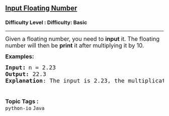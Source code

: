 <h2><a href="https://www.geeksforgeeks.org/problems/input-floating-number/1?page=4&category=Java&sortBy=submissions">Input Floating Number</a></h2><h3>Difficulty Level : Difficulty: Basic</h3><hr><div class="problems_problem_content__Xm_eO"><p><span style="font-size: 18px;">Given a floating number, you need to <strong>input</strong> it. The floating number will then be <strong>print</strong> it after multiplying it by 10.</span></p>
<p><span style="font-size: 18px;"><strong>Examples:</strong></span></p>
<pre><span style="font-size: 18px;"><strong>Input</strong></span><span style="font-size: 14pt;"><strong>:</strong></span> <span style="font-size: 18px;">n = 2.23
<strong>Output:</strong> 22.3
<strong>Explanation</strong>: The input is 2.23, the multiplication by 10 yields 22.3, it then gets printed.
</span></pre></div><br><p><span style=font-size:18px><strong>Topic Tags : </strong><br><code>python-io</code>&nbsp;<code>Java</code>&nbsp;
